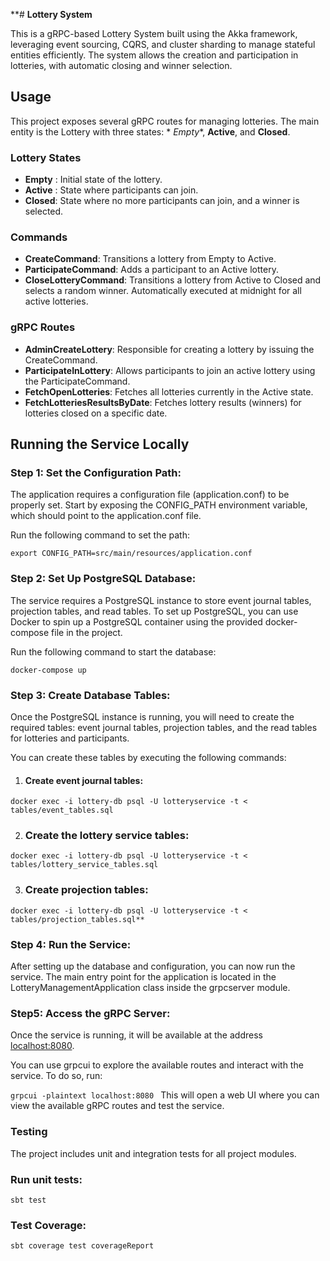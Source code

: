 **# **Lottery System**

This is a gRPC-based Lottery System built using the Akka framework, leveraging event sourcing, CQRS, and cluster
sharding to manage stateful entities efficiently. The system allows the creation and participation in lotteries, with
automatic closing and winner selection.

## **Usage**

This project exposes several gRPC routes for managing lotteries. The main entity is the Lottery with three states: *
*Empty**, **Active**, and **Closed**.

### **Lottery States**

* **Empty** : Initial state of the lottery.
* **Active** : State where participants can join.
* **Closed**: State where no more participants can join, and a winner is selected.

### **Commands**

* **CreateCommand**: Transitions a lottery from Empty to Active.
* **ParticipateCommand**: Adds a participant to an Active lottery.
* **CloseLotteryCommand**: Transitions a lottery from Active to Closed and selects a random winner. Automatically
  executed at midnight for all active lotteries.

### **gRPC Routes**

* **AdminCreateLottery**: Responsible for creating a lottery by issuing the CreateCommand.
* **ParticipateInLottery**: Allows participants to join an active lottery using the ParticipateCommand.
* **FetchOpenLotteries**: Fetches all lotteries currently in the Active state.
* **FetchLotteriesResultsByDate**: Fetches lottery results (winners) for lotteries closed on a specific date.

## **Running the Service Locally**

### Step 1: Set the Configuration Path:

The application requires a configuration file (application.conf) to be properly set. Start by exposing the CONFIG_PATH
environment variable, which should point to the application.conf file.

Run the following command to set the path:

`export CONFIG_PATH=src/main/resources/application.conf
`

### Step 2: Set Up PostgreSQL Database:

The service requires a PostgreSQL instance to store event journal tables, projection tables, and read tables. To set up
PostgreSQL, you can use Docker to spin up a PostgreSQL container using the provided docker-compose file in the project.

Run the following command to start the database:

`docker-compose up
`

### Step 3: Create Database Tables:

Once the PostgreSQL instance is running, you will need to create the required tables: event journal tables, projection
tables, and the read tables for lotteries and participants.

You can create these tables by executing the following commands:

1. #### Create event journal tables:

`docker exec -i lottery-db psql -U lotteryservice -t < tables/event_tables.sql
`

2. ### Create the lottery service tables:

`docker exec -i lottery-db psql -U lotteryservice -t < tables/lottery_service_tables.sql
`

3. ### Create projection tables:

`docker exec -i lottery-db psql -U lotteryservice -t < tables/projection_tables.sql**
`

### Step 4: Run the Service:

After setting up the database and configuration, you can now run the service. The main entry point for the application
is located in the LotteryManagementApplication class inside the grpcserver module.

### Step5: Access the gRPC Server:

Once the service is running, it will be available at the address [localhost:8080]().

You can use grpcui to explore the available routes and interact with the service. To do so, run:

`grpcui -plaintext localhost:8080
`
This will open a web UI where you can view the available gRPC routes and test the service.

### **Testing**

The project includes unit and integration tests for all project modules.

### Run unit tests:
`sbt test
`

### Test Coverage:

`sbt coverage test coverageReport
`
